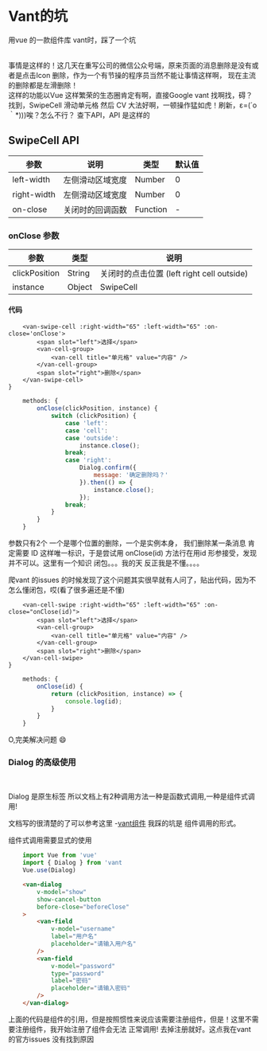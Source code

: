 # Vant的坑

用vue 的一款组件库 vant时，踩了一个坑 </br>
</br>

事情是这样的！这几天在重写公司的微信公众号端，原来页面的消息删除是没有或者是点击Icon 删除，作为一个有节操的程序员当然不能让事情这样啊，
现在主流的删除都是左滑删除！
</br>
这样的功能以Vue 这样繁荣的生态圈肯定有啊，直接Google vant 找啊找，碍？找到，SwipeCell 滑动单元格
然后 CV 大法好啊，一顿操作猛如虎！刷新，ε=(´ο｀*)))唉？怎么不行？ 查下API，API 是这样的</br>

## SwipeCell API

| 参数 | 说明 | 类型 | 默认值 |
| ------ | ------ | ------ | ------ |
| left-width | 左侧滑动区域宽度 | Number | 0 |
| right-width | 左侧滑动区域宽度 | Number | 0 |
| on-close | 关闭时的回调函数 | Function | - |

### onClose 参数

|参数 | 类型 | 说明 |
| ------ | ------ | ------ |
|clickPosition | String| 关闭时的点击位置 (left right cell outside)|
instance | Object | SwipeCell | 实例

#### 代码

```vue
    <van-swipe-cell :right-width="65" :left-width="65" :on-close='onClose'>
        <span slot="left">选择</span>
        <van-cell-group>
            <van-cell title="单元格" value="内容" />
        </van-cell-group>
        <span slot="right">删除</span>
    </van-swipe-cell>
}
```

```js
    methods: {
        onClose(clickPosition, instance) {
            switch (clickPosition) {
                case 'left':
                case 'cell':
                case 'outside':
                    instance.close();
                break;
                case 'right':
                    Dialog.confirm({
                        message: '确定删除吗？'
                    }).then(() => {
                        instance.close();
                    });
                break;
            }
        }
    }
```

参数只有2个 一个是哪个位置的删除，一个是实例本身， 我们删除某一条消息 肯定需要 ID 这样唯一标识，于是尝试用 onClose(id)
方法行在用id 形参接受，发现并不可以。这里有一个知识 闭包。。。我的天 反正我是不懂。。。。
</br>

爬vant 的issues 的时候发现了这个问题其实很早就有人问了，贴出代码，因为不怎么懂闭包，哎(看了很多遍还是不懂)

``` vue
    <van-cell-swipe :right-width="65" :left-width="65" :on-close="onClose(id)">
        <span slot="left">选择</span>
        <van-cell-group>
            <van-cell title="单元格" value="内容" />
        </van-cell-group>
        <span slot="right">删除</span>
    </van-cell-swipe>
}
```

```js
    methods: {
        onClose(id) {
            return (clickPosition, instance) => {
                console.log(id);
            }
        }
    }
```

O,完美解决问题 :smile:

### Dialog 的高级使用

</br>

Dialog 是原生标签 所以文档上有2种调用方法一种是函数式调用,一种是组件式调用!

文档写的很清楚的了可以参考这里 -[vant组件](https://youzan.github.io/vant/#/zh-CN/dialog) 我踩的坑是
组件调用的形式。

组件式调用需要显式的使用

```js
    import Vue from 'vue'
    import { Dialog } from 'vant
    Vue.use(Dialog)
```

```html
    <van-dialog
        v-model="show"
        show-cancel-button
        before-close="beforeClose"
    >
        <van-field
            v-model="username"
            label="用户名"
            placeholder="请输入用户名"
        />
        <van-field
            v-model="password"
            type="password"
            label="密码"
            placeholder="请输入密码"
        />
    </van-dialog>
```

上面的代码是组件的引用，但是按照惯性来说应该需要注册组件，但是！这里不需要注册组件，我开始注册了组件会无法
正常调用! 去掉注册就好。这点我在vant 的官方issues 没有找到原因